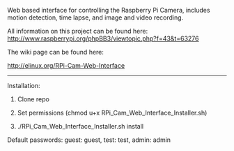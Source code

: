 Web based interface for controlling the Raspberry Pi Camera, includes motion detection, time lapse, and image and video recording.

All information on this project can be found here: http://www.raspberrypi.org/phpBB3/viewtopic.php?f=43&t=63276

The wiki page can be found here:

http://elinux.org/RPi-Cam-Web-Interface

-------------------------------------------------------------------------------
Installation: 

1) Clone repo

2) Set permissions (chmod u+x RPi_Cam_Web_Interface_Installer.sh)

3) ./RPi_Cam_Web_Interface_Installer.sh install

Default passwords: 
guest: guest, test: test, admin: admin

